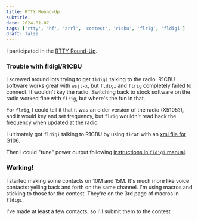 ```yaml
---
title: RTTY Round-Up
subtitle: 
date: 2024-01-07
tags: ['rtty', 'hf', 'arrl', 'contest', 'r1cbu', 'flrig', 'fldigi']
draft: false
---
```


I participated in the 
[RTTY Round-Up](https://contests.arrl.org/ContestRules/RTTY-RU-Rules.pdf).

### Trouble with fldigi/R1CBU

I screwed around lots trying to get `fldigi` talking to the radio.
R1CBU software works great with `wsjt-x`,
but `fldigi` and `flrig` 
completely failed to connect.
It wouldn't key the radio.
Switching back to stock software on the radio worked fine with `flrig`,
but where's the fun in that.

<!--more-->

For `flrig`, 
I could tell it 
that it was an older version 
of the radio (X5105?),
and it would key and set frequency,
but `flrig` wouldn't read back the frequency
when updated at the radio.

I ultimately got `fldigi` talking to R1CBU 
by using `flcat` with an [xml file
for G106](https://sourceforge.net/projects/fldigi/files/xmls/xiegu/).

Then I could "tune" power output following 
[instructions in `fldigi` manual](http://www.w1hkj.com/FldigiHelp/audio_adjust_page.html).

### Working!

I started making some contacts on 10M and 15M.
It's much more like voice contacts: 
yelling back and forth on the same channel.
I'm using macros 
and sticking to those for the contest.
They're on the 3rd page of macros in `fldigi`.

I've made at least a few contacts, 
so I'll submit them to the contest
